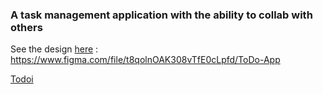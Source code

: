 ### A task management application with the ability to collab with others

See the design [here](https://www.figma.com/file/t8qolnOAK308vTfE0cLpfd/ToDo-App) : https://www.figma.com/file/t8qolnOAK308vTfE0cLpfd/ToDo-App

[Todoi](https://todo-sayad-tanim.vercel.app)
